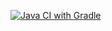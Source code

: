 [![Java CI with Gradle](https://github.com/valserdenisova/Patterns_1/actions/workflows/gradle.yml/badge.svg)](https://github.com/valserdenisova/Patterns_1/actions/workflows/gradle.yml)
